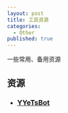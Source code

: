 ```yaml
---
layout: post
title: 工具资源
categories:
  - Other
published: true
---
```


一些常用、备用资源

## 资源
- ### [YYeTsBot](https://github.com/sakaman/YYeTsBot)
